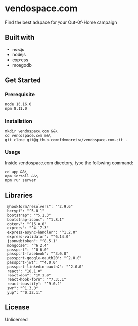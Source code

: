 # vendospace.com
Find the best adspace for your Out-Of-Home campaign

## Built with
* nextjs
* nodejs
* express
* mongodb

## Get Started
### Prerequisite
    node 16.16.0
    npm 8.11.0

### Installation
    mkdir vendospace.com &&\
    cd vendospace.com &&\
    git clone git@github.com:fdvmoreira/vendospace.com.git .

### Usage
Inside vendospace.com directory, type the following command:
``` 
cd app &&\
npm install &&\
npm run server
 ```

## Libraries
     @hookform/resolvers": "^2.9.6"
     bcrypt": "^5.0.1"
     bootstrap": "^5.1.3"
     bootstrap-icons": "^1.8.1"
     dotenv": "^16.0.0"
     express": "^4.17.3"
     express-async-handler": "^1.2.0"
     express-validator": "^6.14.0"
     jsonwebtoken": "^8.5.1"
     mongoose": "^6.2.4"
     passport": "^0.6.0"
     passport-facebook": "^3.0.0"
     passport-google-oauth20": "^2.0.0"
     passport-jwt": "^4.0.0"
     passport-linkedin-oauth2": "^2.0.0"
     react": "18.1.0"
     react-dom": "18.1.0"
     react-hook-form": "^7.33.1"
     react-toastify": "^9.0.1"
     swr": "^1.3.0"
     yup": "^0.32.11"

## License
Unlicensed

